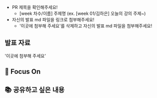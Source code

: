 - PR 제목을 확인해주세요!
  - [week 차수/이름] 주제명 (ex. [week 01/김하은] 오늘의 강의 주제~)
- 자신의 발표 md 파일을 링크로 첨부해주세요!
  - '이곳에 첨부해 주세요'를 삭제하고 자신의 발표 md 파일을 첨부해주세요!

<!-- 이 아래만 사용하고, 위에는 삭제 후 PR을 날려주세요! -->

## 발표 자료

'이곳에 첨부해 주세요'

## 📌 Focus On

## 📚 공유하고 싶은 내용
